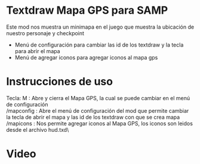 # Textdraw Mapa GPS para SAMP
Este mod nos muestra un minimapa en el juego que muestra la ubicación de nuestro personaje y checkpoint

* Menú de configuración para cambiar las id de los textdraw y la tecla para abrir el mapa
* Menú de agregar iconos para agregar iconos al mapa gps

# Instrucciones de uso
Tecla: M : Abre y cierra el Mapa GPS, la cual se puede cambiar en el menú de configuración\
/mapconfig : Abre el menú de configuración del mod que permite cambiar la tecla de abrir el mapa y las id de los textdraw con que se crea mapa\
/mapicons : Nos permite agregar iconos al Mapa GPS, los iconos son leidos desde el archivo hud.txd\

# Video
